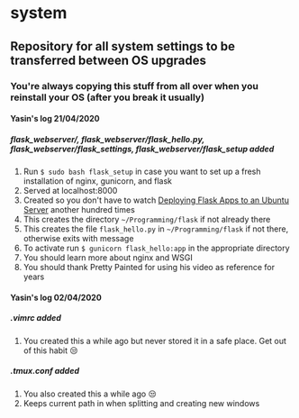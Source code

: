 # system
## Repository for all system settings to be transferred between OS upgrades
### You're always copying this stuff from all over when you reinstall your OS (after you break it usually)

#### Yasin's log 21/04/2020
##### flask_webserver/, flask_webserver/flask_hello.py, flask_webserver/flask_settings, flask_webserver/flask_setup added
1. Run `$ sudo bash flask_setup` in case you want to set up a fresh installation of nginx, gunicorn, and flask
2. Served at localhost:8000
3. Created so you don't have to watch [Deploying Flask Apps to an Ubuntu Server](https://www.youtube.com/watch?v=kDRRtPO0YPA&t=561s) another hundred times
4. This creates the directory `~/Programming/flask` if not already there
5. This creates the file `flask_hello.py` in `~/Programming/flask` if not there, otherwise exits with message
6. To activate run `$ gunicorn flask_hello:app` in the appropriate directory
7. You should learn more about nginx and WSGI
8. You should thank Pretty Painted for using his video as reference for years

#### Yasin's log 02/04/2020
##### .vimrc added
1. You created this a while ago but never stored it in a safe place. Get out of this habit :unamused:

##### .tmux.conf added
1. You also created this a while ago :unamused:
2. Keeps current path in when splitting and creating new windows
